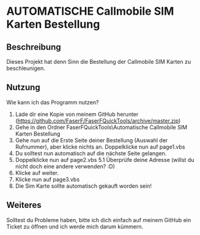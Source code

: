 # AUTOMATISCHE Callmobile SIM Karten Bestellung

## Beschreibung

Dieses Projekt hat denn Sinn die Bestellung der Callmobile SIM Karten zu beschleunigen.

## Nutzung

Wie kann ich das Programm nutzen?
1. Lade dir eine Kopie von meinem GitHub herunter (https://github.com/FaserF/FaserFQuickTools/archive/master.zip)
2. Gehe in den Ordner FaserFQuickTools\Automatische Callmobile SIM Karten Bestellung
3. Gehe nun auf die Erste Seite deiner Bestellung (Auswahl der Rufnummer), aber klicke nichts an. Doppelklicke nun auf page1.vbs
4. Du solltest nun automatisch auf die nächste Seite gelangen.
5. Doppelklicke nun auf page2.vbs
5.1 Überprüfe deine Adresse (willst du nicht doch eine andere verwenden? :D)
6. Klicke auf weiter.
7. Klicke nun auf page3.vbs
8. Die Sim Karte sollte automatisch gekauft worden sein!


## Weiteres

Solltest du Probleme haben, bitte ich dich einfach auf meinem GitHub ein Ticket zu öffnen und ich werde mich darum kümmern.
